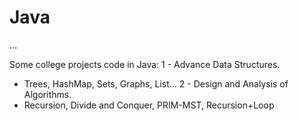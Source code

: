# Java
...

Some college projects code in Java:
1 - Advance Data Structures.
  * Trees, HashMap, Sets, Graphs, List...
2 - Design and Analysis of Algorithms.
  * Recursion, Divide and Conquer, PRIM-MST, Recursion+Loop


